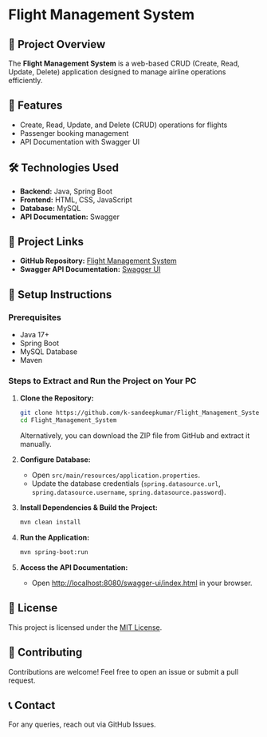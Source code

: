 # Flight Management System

## 🚀 Project Overview
The **Flight Management System** is a web-based CRUD (Create, Read, Update, Delete) application designed to manage airline operations efficiently.

## 📌 Features
- Create, Read, Update, and Delete (CRUD) operations for flights
- Passenger booking management
- API Documentation with Swagger UI

## 🛠️ Technologies Used
- **Backend:** Java, Spring Boot
- **Frontend:** HTML, CSS, JavaScript
- **Database:** MySQL
- **API Documentation:** Swagger

## 🔗 Project Links
- **GitHub Repository:** [Flight Management System](https://github.com/k-sandeepkumar/Flight_Management_System.git)
- **Swagger API Documentation:** [Swagger UI](http://localhost:8080/swagger-ui/index.html)

## 🚀 Setup Instructions
### Prerequisites
- Java 17+
- Spring Boot
- MySQL Database
- Maven

### Steps to Extract and Run the Project on Your PC
1. **Clone the Repository:**
   ```bash
   git clone https://github.com/k-sandeepkumar/Flight_Management_System.git
   cd Flight_Management_System
   ```
   Alternatively, you can download the ZIP file from GitHub and extract it manually.

2. **Configure Database:**
   - Open `src/main/resources/application.properties`.
   - Update the database credentials (`spring.datasource.url`, `spring.datasource.username`, `spring.datasource.password`).
   
3. **Install Dependencies & Build the Project:**
   ```bash
   mvn clean install
   ```

4. **Run the Application:**
   ```bash
   mvn spring-boot:run
   ```

5. **Access the API Documentation:**
   - Open [http://localhost:8080/swagger-ui/index.html](http://localhost:8080/swagger-ui/index.html) in your browser.

## 📜 License
This project is licensed under the [MIT License](LICENSE).

## 🤝 Contributing
Contributions are welcome! Feel free to open an issue or submit a pull request.

## 📞 Contact
For any queries, reach out via GitHub Issues.
